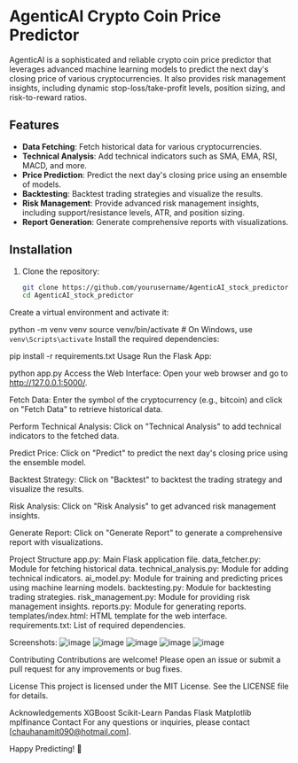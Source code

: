 # AgenticAI Crypto Coin Price Predictor

AgenticAI is a sophisticated and reliable crypto coin price predictor that leverages advanced machine learning models to predict the next day's closing price of various cryptocurrencies. It also provides risk management insights, including dynamic stop-loss/take-profit levels, position sizing, and risk-to-reward ratios.

## Features

- **Data Fetching**: Fetch historical data for various cryptocurrencies.
- **Technical Analysis**: Add technical indicators such as SMA, EMA, RSI, MACD, and more.
- **Price Prediction**: Predict the next day's closing price using an ensemble of models.
- **Backtesting**: Backtest trading strategies and visualize the results.
- **Risk Management**: Provide advanced risk management insights, including support/resistance levels, ATR, and position sizing.
- **Report Generation**: Generate comprehensive reports with visualizations.

## Installation

1. Clone the repository:
   ```bash
   git clone https://github.com/yourusername/AgenticAI_stock_predictor.git
   cd AgenticAI_stock_predictor
Create a virtual environment and activate it:

python -m venv venv
source venv/bin/activate  # On Windows, use `venv\Scripts\activate`
Install the required dependencies:

pip install -r requirements.txt
Usage
Run the Flask App:

python app.py
Access the Web Interface: Open your web browser and go to http://127.0.0.1:5000/.

Fetch Data: Enter the symbol of the cryptocurrency (e.g., bitcoin) and click on "Fetch Data" to retrieve historical data.

Perform Technical Analysis: Click on "Technical Analysis" to add technical indicators to the fetched data.

Predict Price: Click on "Predict" to predict the next day's closing price using the ensemble model.

Backtest Strategy: Click on "Backtest" to backtest the trading strategy and visualize the results.

Risk Analysis: Click on "Risk Analysis" to get advanced risk management insights.

Generate Report: Click on "Generate Report" to generate a comprehensive report with visualizations.

Project Structure
app.py: Main Flask application file.
data_fetcher.py: Module for fetching historical data.
technical_analysis.py: Module for adding technical indicators.
ai_model.py: Module for training and predicting prices using machine learning models.
backtesting.py: Module for backtesting trading strategies.
risk_management.py: Module for providing risk management insights.
reports.py: Module for generating reports.
templates/index.html: HTML template for the web interface.
requirements.txt: List of required dependencies.

Screenshots:
![image](https://github.com/user-attachments/assets/1ed6a366-0a85-4e5d-9035-5340c4dd4229)
![image](https://github.com/user-attachments/assets/20366214-1f82-474c-9d4f-dce457b908b2)
![image](https://github.com/user-attachments/assets/f1df5b0c-3291-41c8-acfa-c27fecd28d4e)
![image](https://github.com/user-attachments/assets/d5856749-c430-40fc-b718-d2c3c24433b9)
![image](https://github.com/user-attachments/assets/7b5425a2-96c1-4066-875d-998755d2247b)

Contributing
Contributions are welcome! Please open an issue or submit a pull request for any improvements or bug fixes.

License
This project is licensed under the MIT License. See the LICENSE file for details.

Acknowledgements
XGBoost
Scikit-Learn
Pandas
Flask
Matplotlib
mplfinance
Contact
For any questions or inquiries, please contact [chauhanamit090@hotmail.com].

Happy Predicting! 🚀
